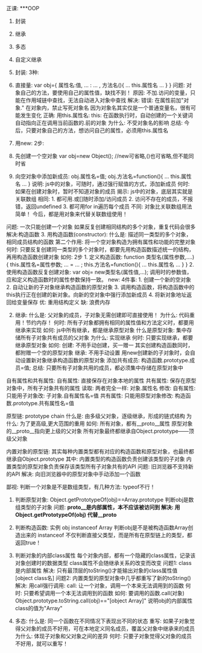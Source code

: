 正课:
***OOP
1. 封装
2. 继承
3. 多态
4. 自定义继承

1. 封装: 3种:
 1. 直接量:
   var obj={
     属性名:值,
       ... : ... ,
     方法名(){
       ... this.属性名 ...
     }
   }
   问题: 对象自己的方法，要使用自己的属性值，缺找不到！
   原因: 不加.访问的变量，只能在作用域链中查找，无法自动进入对象中查找
   解决: 错误: 在属性前加"对象."
          在对象内，禁止写死对象名
            因为对象名其实仅是一个普通变量名，很有可能发生变化
         正确: 用this.属性名:
          this: 在函数执行时，自动创建的一个关键词
               自动指向正在调用当前函数的.前的对象
          为什么: 不受对象名的影响
   总结: 今后，只要对象自己的方法，想访问自己的属性，必须用this.属性名

 2. 用new: 2步:
  1. 先创建一个空对象
   var obj=new Object(); //new可省略,()也可省略,但不能同时省
  2. 向空对象中添加新成员:
   obj.属性名=值;
   obj.方法名=function(){ ... this.属性名 ... }
   说明: js中的对象，可随时，通过强行赋值的方式，添加新成员
   何时: 如果在创建对象时，暂时不知道对象的成员
揭示: js中的对象，底层其实就是关联数组
      相同: 1. 都可用.或[]随时添加/访问成员
           2. 访问不存在的成员，不报错，返回undefined
           3. 都可用for in遍历每个成员
      不同: 对象比关联数组用法简单！
今后，都是用对象来代替关联数组使用！

 问题: 一次只能创建一个对象
       如果反复创建相同结构的多个对象，重复代码会很多
 解决:构造函数
  3. 用构造函数(constructor):
   什么是: 描述同一类型的多个对象，相同成员结构的函数
       第二个作用: 将一个空对象构造为拥有属性和功能的完整对象
   何时: 只要反复创建同一类型的多个对象时，都要先用构造函数描述统一的结构，再用构造函数创建对象
   如何: 2步
    1. 定义构造函数:
      function 类型名(属性参数,....){
        this.属性名=属性参数;
           ... = ... ;
        this.方法名=function(){
          ... this.属性名 ...
        }
      }
    2. 使用构造函数反复创建对象:
      var obj= new类型名(属性值,...);
     调用时的参数值，应和定义构造函数时的属性参数保持一致。
     new: 4件事:
     1. 创建一个新的空对象
     2. 自动让新的子对象继承构造函数的原型对象
     3. 调用构造函数，将构造函数中的this执行正在创建的新对象。向新的空对象中强行添加新成员
     4. 将新对象地址返回给变量保存
  优: 重用结构定义
  缺: 浪费内存

2. 继承:
 什么是: 父对象的成员，子对象无需创建即可直接使用！
 为什么: 代码重用！节约内存！
 何时: 所有子对象都拥有相同的属性值和方法定义时，都要用继承来实现
 如何: js中所有继承，都是继承原型对象
  什么是原型对象: 集中存储所有子对象共有成员的父对象
  为什么: 实现继承
  何时: 只要实现继承，都要继承原型对象
  如何:
    创建: 不用手动创建，买一赠一
      其实创建构造函数同时，都附赠一个空的原型对象
    继承: 不用手动设置
      用new创建新的子对象时，会自动设置新对象继承构造函数的原型对象
    添加共有成员:
      构造函数.prototype.成员=值;
  总结: 只要所有子对象共用的成员，都必须集中存储在原型对象中

 自有属性和共有属性:
  自有属性: 直接保存在对象本地的属性
  共有属性: 保存在原型对象中，所有子对象共有的属性
  读取: 两者完全一样: 对象.属性名
  修改: 自有属性: 只能用子对象改: 子对象.自有属性名=值
        共有属性: 只能用原型对象修改:
			构造函数.prototype.共有属性名=值

 原型链: prototype chain
  什么是: 由多级父对象，逐级继承，形成的链式结构
  为什么: 为了更高级,更大范围的重用
  如何:
    所有对象，都有__proto__属性
    原型对象的__proto__指向更上级的父对象
    所有对象最终都继承自Object.prototype——顶级父对象

 内置对象的原型链:
  其实每种内置类型都有对应的构造函数和原型对象，也最终都继承自Object.prototype
  其中: 内置类型的构造函数负责创建该类型的子对象
    内置类型的原型对象负责保存该类型所有子对象共有的API
  问题: 旧浏览器不支持新的API
  解决: 向旧浏览器中的原型对象中手动添加一个函数

 鄙视: 判断一个对象是不是数组类型，有几种方法:
  typeof不行！
  1. 判断原型对象:
    Object.getPrototypeOf(obj)==Array.prototype
	 判断obj是数组类型的子对象
     问题: __proto__是内部属性，本不应该被访问到
     解决: 用Object.getPrototypeOf(obj) 代替__proto__
  2. 判断构造函数:
        实例
    obj instanceof Array
    判断obj是不是被构造函数Array创造出来的
    instanceof 不仅判断直接父类型，而是所有在原型链上的类型，都返回true！
  3. 判断对象的内部class属性
    每个对象内部，都有一个隐藏的class属性，记录该对象创建时的数据类型
    class属性不会随继承关系的改变而改变
    问题1: class是内部属性
    解决: 只有最顶层的toString()才能输出对象的class属性值
       [object class名]
    问题2: 内置类型的原型对象中几乎都重写了新的toString()
    解决: 用call强行调用:
      call: 让一个对象，调用一个本来无法调用到的函数
      何时: 只要希望调用一个本无法调用到的函数
      如何: 要调用的函数.call(对象)
    Object.prototype.toString.call(obj)=="[object Array]"
      说明obj的内部属性class的值为"Array"

3. 多态:
 什么是: 同一个函数在不同情况下表现出不同的状态
  重写: 如果子对象觉得父对象的成员不好用，可在本地定义同名成员，覆盖父对象中继承来的成员
  为什么: 体现子对象和父对象之间的差异
  何时: 只要子对象觉得父对象的成员不好用，就可以重写！









